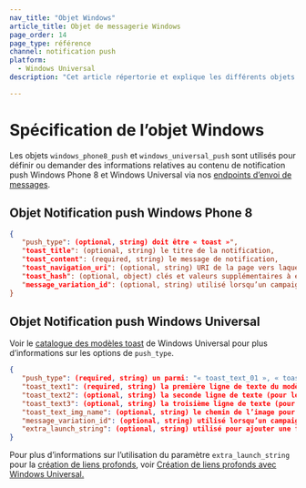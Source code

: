 ```yaml
---
nav_title: "Objet Windows"
article_title: Objet de messagerie Windows
page_order: 14
page_type: référence
channel: notification push
platform:
  - Windows Universal
description: "Cet article répertorie et explique les différents objets Windows utilisés chez Braze."

---
```

# Spécification de l’objet Windows

Les objets `windows_phone8_push` et `windows_universal_push` sont utilisés pour définir ou demander des informations relatives au contenu de notification push Windows Phone 8 et Windows Universal via nos [endpoints d’envoi de messages]({{site.baseurl}}/api/endpoints/messaging).

## Objet Notification push Windows Phone 8

```json
{
   "push_type": (optional, string) doit être « toast »",
   "toast_title": (optional, string) le titre de la notification,
   "toast_content": (required, string) le message de notification,
   "toast_navigation_uri": (optional, string) URI de la page vers laquelle envoyer l’utilisateur,
   "toast_hash": (optional, object) clés et valeurs supplémentaires à envoyer,
   "message_variation_id": (optional, string) utilisé lorsqu’un campaign_id est fourni pour spécifier avec quelle variation du message ce message doit être suivi (il doit s’agir d’un message de notification push Windows Phone 8)
}
```

## Objet Notification push Windows Universal

Voir le [catalogue des modèles toast][32] de Windows Universal pour plus d’informations sur les options de `push_type`.

```json
{
   "push_type": (required, string) un parmi: "« toast_text_01 », « toast_text_02 », « toast_text_03 », « toast_text_04 », « toast_image_and_text_01 », « toast_image_and_text_02 », « toast_image_and_text_03 » ou « toast_image_and_text_04 »",
   "toast_text1": (required, string) la première ligne de texte du modèle,
   "toast_text2": (optional, string) la seconde ligne de texte (pour les modèles avec plus d’une ligne de texte),
   "toast_text3": (optional, string) la troisième ligne de texte (pour les modèles 04),
   "toast_text_img_name": (optional, string) le chemin de l’image pour les modèles qui comprennent une image,
   "message_variation_id": (optional, string) utilisé lorsqu’un campaign_id est fourni pour spécifier avec quelle variation du message ce message doit être suivi (il doit s’agir d’un message de notification push Windows Universal),
   "extra_launch_string": (optional, string) utilisé pour ajouter une fonctionnalité de lien profond en transmettant des valeurs supplémentaires à le string de lancement
}
```

Pour plus d’informations sur l’utilisation du paramètre `extra_launch_string` pour la [création de liens profonds][38], voir [Création de liens profonds avec Windows Universal.][37]

[32]: https://msdn.microsoft.com/en-us/library/windows/apps/hh761494.aspx
[37]: {{site.baseurl}}/developer_guide/platform_integration_guides/windows_universal/push_notifications/integration/#step-4-deep-linking-from-push-into-your-app
[38]: {{site.baseurl}}/user_guide/personalization_and_dynamic_content/deep_linking_to_in-app_content/#what-is-deep-linking
